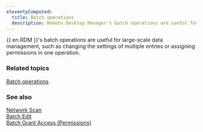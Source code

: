 ```yaml
---
eleventyComputed:
  title: Batch operations
  description: Remote Desktop Manager's batch operations are useful for large-scale data management, such as changing the settings of multiple entries or assigning permissions in one operation.
---
```


{{ en.RDM }}'s batch operations are useful for large-scale data management, such as changing the settings of multiple entries or assigning permissions in one operation.

### Related topics  

[Batch operations](https://docs.devolutions.net/rdm/windows/commands/edit/batch/batch-edit/#batch-edit-options)

### See also  

[Network Scan](https://docs.devolutions.net/rdm/windows/commands/file/import/network-scan/)  
[Batch Edit](https://docs.devolutions.net/rdm/windows/commands/edit/batch/batch-edit/#batch-edit-options)  
[Batch Grant Access (Permissions)](https://docs.devolutions.net/rdm/windows/commands/administration/settings/system-settings/vault-management/batch-grant-access/)